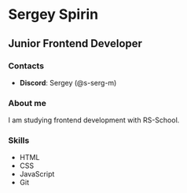 # Sergey Spirin

## Junior Frontend Developer

### Contacts
- **Discord**: Sergey (@s-serg-m)

### About me
I am studying frontend development with RS-School.

### Skills
- HTML
- CSS
- JavaScript
- Git
